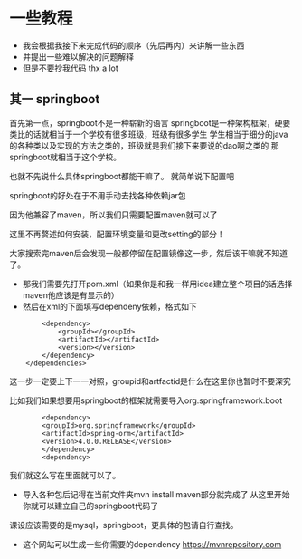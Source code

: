 # 一些教程
- 我会根据我接下来完成代码的顺序（先后再内）来讲解一些东西
- 并提出一些难以解决的问题解释
- 但是不要抄我代码 thx a lot
## 其一 springboot
   首先第一点，springboot不是一种崭新的语言
   springboot是一种架构框架，硬要类比的话就相当于一个学校有很多班级，班级有很多学生
   学生相当于细分的java的各种类以及实现的方法之类的，班级就是我们接下来要说的dao啊之类的
   那springboot就相当于这个学校。

   也就不先说什么具体springboot都能干嘛了。
   就简单说下配置吧
   
   springboot的好处在于不用手动去找各种依赖jar包

   因为他兼容了maven，所以我们只需要配置maven就可以了

   这里不再赘述如何安装，配置环境变量和更改setting的部分！

   大家搜索完maven后会发现一般都停留在配置镜像这一步，然后该干嘛就不知道了。

-   那我们需要先打开pom.xml（如果你是和我一样用idea建立整个项目的话选择maven他应该是有显示的）
- 然后在xml的下面填写dependeny依赖，格式如下
~~~  <dependencies>
        <dependency>
            <groupId></groupId>
            <artifactId></artifactId>
            <version></version>
        </dependency>
    </dependencies>
~~~
这一步一定要上下一一对照，groupid和artfactid是什么在这里你也暂时不要深究

比如我们如果想要用springboot的框架就需要导入org.springframework.boot
~~~
        <dependency>
        <groupId>org.springframework</groupId>
        <artifactId>spring-orm</artifactId>
        <version>4.0.0.RELEASE</version>
        </dependency>
        <dependency>
~~~
我们就这么写在里面就可以了。
- 导入各种包后记得在当前文件夹mvn install
maven部分就完成了 从这里开始你就可以建立自己的springboot代码了

 课设应该需要的是mysql，springboot，更具体的包请自行查找。

- 这个网站可以生成一些你需要的dependency https://mvnrepository.com
